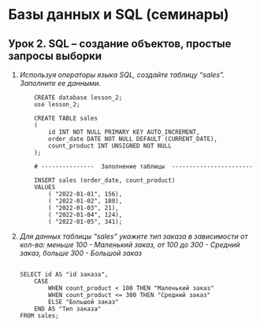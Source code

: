 # Базы данных и SQL (семинары)

## Урок 2. SQL – создание объектов, простые запросы выборки

1. _Используя операторы языка SQL, 
    создайте таблицу “sales”. Заполните ее данными._

    ```
        CREATE database lesson_2;
        use lesson_2;

        CREATE TABLE sales
        (
            id INT NOT NULL PRIMARY KEY AUTO_INCREMENT,
            order_date DATE NOT NULL DEFAULT (CURRENT_DATE),
            count_product INT UNSIGNED NOT NULL
        );

        # ---------------  Заполнение таблицы  -----------------------

        INSERT sales (order_date, count_product)
        VALUES
            ( "2022-01-01", 156),
            ( "2022-01-02", 180),
            ( "2022-01-03", 21),
            ( "2022-01-04", 124),
            ( "2022-01-05", 341);

    ```

2.  _Для данных таблицы “sales” укажите тип заказа в зависимости от кол-ва: 
    меньше 100 - Маленький заказ, от 100 до 300 - Средний заказ, больше 300 - Большой заказ_

    ```

    SELECT id AS "id заказа", 
        CASE 
            WHEN count_product < 100 THEN "Маленький заказ"
            WHEN count_product <= 300 THEN "Средний заказ"
            ELSE "Большой заказ"
        END AS "Тип заказа"
    FROM sales;
    ```

